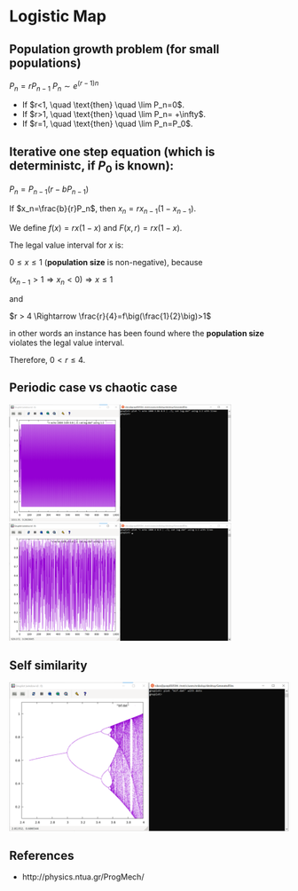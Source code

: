 # Logistic Map
## Population growth problem (for small populations)

$P_{n}=rP_{n-1}$
$P_n \sim e^{(r-1)n}$

<UL>
  <LI>If $r<1, \quad \text{then} \quad \lim P_n=0$.</LI>
  <LI>If $r>1, \quad \text{then} \quad \lim P_n= +\infty$.</LI>
  <LI>If $r=1, \quad \text{then} \quad \lim P_n=P_0$.</LI>
</UL>

## Iterative one step equation (which is deterministc, if $P_{0}$ is known):

$P_{n}=P_{n-1}(r-bP_{n-1})$

If $x_n=\frac{b}{r}P_n$, then $x_{n}=rx_{n-1}(1-x_{n-1})$.

We define $f(x)=rx(1-x)$ and $F(x,r)=rx(1-x)$.

The legal value interval for $x$ is: 

$0\le x\le 1$ (<B>population size</B> is non-negative), because 

$(x_{n-1}>1 \Rightarrow x_{n}<0) \Rightarrow x \le 1$

and 

$r > 4 \Rightarrow \frac{r}{4}=f\big(\frac{1}{2}\big)>1$

in other words an instance has been found where the <b>population size</b> violates the legal value interval. 

Therefore, $0 < r\le 4$.

## Periodic case vs chaotic case

<p>
  <img src="/GeneratedFiles/PeriodicCase.png" width="400"/>
  <img src="/GeneratedFiles/ChaoticCase.png" width="400"/>
</p>

## Self similarity

<img src="/GeneratedFiles/BifurcationPlot.png" width="800"/>

## References
<UL>
  <LI>http://physics.ntua.gr/ProgMech/</LI>
</UL>
